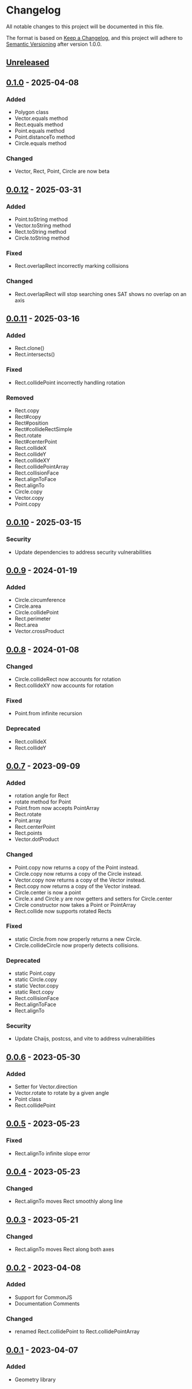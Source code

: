 # Changelog

All notable changes to this project will be documented in this file.

The format is based on [Keep a Changelog](https://keepachangelog.com/en/1.0.0/),
and this project will adhere to [Semantic Versioning](https://semver.org/spec/v2.0.0.html) after version 1.0.0.

## [Unreleased]

## [0.1.0] - 2025-04-08

### Added

- Polygon class
- Vector.equals method
- Rect.equals method
- Point.equals method
- Point.distanceTo method
- Circle.equals method

### Changed

- Vector, Rect, Point, Circle are now beta

## [0.0.12] - 2025-03-31

### Added

- Point.toString method
- Vector.toString method
- Rect.toString method
- Circle.toString method

### Fixed

- Rect.overlapRect incorrectly marking collisions

### Changed

- Rect.overlapRect will stop searching ones SAT shows no overlap on an axis

## [0.0.11] - 2025-03-16

### Added

- Rect.clone()
- Rect.intersects()

### Fixed

- Rect.collidePoint incorrectly handling rotation

### Removed

- Rect.copy
- Rect#copy
- Rect#position
- Rect#collideRectSimple
- Rect.rotate
- Rect#centerPoint
- Rect.collideX
- Rect.collideY
- Rect.collideXY
- Rect.collidePointArray
- Rect.collisionFace
- Rect.alignToFace
- Rect.alignTo
- Circle.copy
- Vector.copy
- Point.copy


## [0.0.10] - 2025-03-15

### Security

- Update dependencies to address security vulnerabilities

## [0.0.9] - 2024-01-19

### Added

- Circle.circumference
- Circle.area
- Circle.collidePoint
- Rect.perimeter
- Rect.area
- Vector.crossProduct

## [0.0.8] - 2024-01-08

### Changed

- Circle.collideRect now accounts for rotation
- Rect.collideXY now accounts for rotation

### Fixed

- Point.from infinite recursion

### Deprecated

- Rect.collideX
- Rect.collideY

## [0.0.7] - 2023-09-09

### Added

- rotation angle for Rect
- rotate method for Point
- Point.from now accepts PointArray
- Rect.rotate
- Point.array
- Rect.centerPoint
- Rect.points
- Vector.dotProduct

### Changed

- Point.copy now returns a copy of the Point instead.
- Circle.copy now returns a copy of the Circle instead.
- Vector.copy now returns a copy of the Vector instead.
- Rect.copy now returns a copy of the Vector instead.
- Circle.center is now a point
- Circle.x and Circle.y are now getters and setters for Circle.center
- Circle constructor now takes a Point or PointArray
- Rect.collide now supports rotated Rects

### Fixed
- static Circle.from now properly returns a new Circle.
- Circle.collideCircle now properly detects collisions.

### Deprecated

- static Point.copy
- static Circle.copy
- static Vector.copy
- static Rect.copy
- Rect.collisionFace
- Rect.alignToFace
- Rect.alignTo

### Security
- Update Chaijs, postcss, and vite to address vulnerabilities

## [0.0.6] - 2023-05-30

### Added

- Setter for Vector.direction
- Vector.rotate to rotate by a given angle
- Point class
- Rect.collidePoint

## [0.0.5] - 2023-05-23

### Fixed

- Rect.alignTo infinite slope error

## [0.0.4] - 2023-05-23

### Changed

- Rect.alignTo moves Rect smoothly along line

## [0.0.3] - 2023-05-21

### Changed

- Rect.alignTo moves Rect along both axes

## [0.0.2] - 2023-04-08

### Added

- Support for CommonJS
- Documentation Comments

### Changed

- renamed Rect.collidePoint to Rect.collidePointArray

## [0.0.1] - 2023-04-07

### Added

- Geometry library

[unreleased]: https://github.com/taylorhmorris/geometry/compare/v0.1.0...HEAD
[0.1.0]: https://github.com/taylorhmorris/geometry/compare/v0.0.12...v0.1.0
[0.0.12]: https://github.com/taylorhmorris/geometry/compare/v0.0.11...v0.0.12
[0.0.11]: https://github.com/taylorhmorris/geometry/compare/v0.0.10...v0.0.11
[0.0.10]: https://github.com/taylorhmorris/geometry/compare/v0.0.9...v0.0.10 
[0.0.9]: https://github.com/taylorhmorris/geometry/compare/v0.0.8...v0.0.9
[0.0.8]: https://github.com/taylorhmorris/geometry/compare/v0.0.7...v0.0.8
[0.0.7]: https://github.com/taylorhmorris/geometry/compare/v0.0.6...v0.0.7
[0.0.6]: https://github.com/taylorhmorris/geometry/compare/v0.0.5...v0.0.6
[0.0.5]: https://github.com/taylorhmorris/geometry/compare/v0.0.4...v0.0.5
[0.0.4]: https://github.com/taylorhmorris/geometry/compare/v0.0.3...v0.0.4
[0.0.3]: https://github.com/taylorhmorris/geometry/compare/v0.0.2...v0.0.3
[0.0.2]: https://github.com/taylorhmorris/geometry/compare/v0.0.1...v0.0.2
[0.0.1]: https://github.com/taylorhmorris/geometry/releases/tag/v0.0.1
